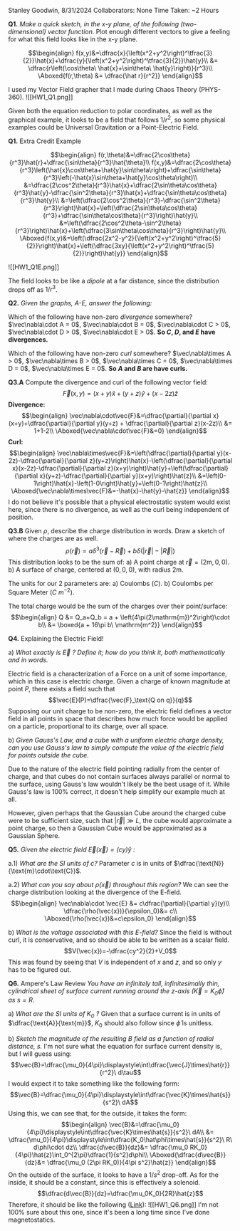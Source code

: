 Stanley Goodwin, 8/31/2024
Collaborators: None
Time Taken: ~2 Hours


**Q1.** *Make a quick sketch, in the x-y plane, of the following (two-dimensional) vector function.*
Plot enough different vectors to give a feeling for what this field looks like in the x-y plane.

$$\begin{align}
f(x,y)&=\dfrac{x}{\left(x^2+y^2\right)^\tfrac{3}{2}}\hat{x}+\dfrac{y}{\left(x^2+y^2\right)^\tfrac{3}{2}}\hat{y}\\
&= \dfrac{r\left(\cos\theta\ \hat{x}+\sin\theta\ \hat{y}\right)}{r^3}\\
\Aboxed{f(r,\theta) &= \dfrac{\hat r}{r^2}}
\end{align}$$

I used my Vector Field grapher that I made during Chaos Theory (PHYS-360).
![[HW1_Q1.png]]

Given both the equation reduction to polar coordinates, as well as the graphical example, it looks to be a field that follows $1/r^2$, so some physical examples could be Universal Gravitation or a Point-Electric Field.


**Q1.** Extra Credit Example

$$\begin{align}
f(r,\theta)&=\dfrac{2\cos\theta}{r^3}\hat{r}+\dfrac{\sin\theta}{r^3}\hat{\theta}\\
f(x,y)&=\dfrac{2\cos\theta}{r^3}\left(\hat{x}\cos\theta+\hat{y}\sin\theta\right)+\dfrac{\sin\theta}{r^3}\left(-\hat{x}\sin\theta+\hat{y}\cos\theta\right)\\
&=\dfrac{2\cos^2\theta}{r^3}\hat{x}+\dfrac{2\sin\theta\cos\theta}{r^3}\hat{y}-\dfrac{\sin^2\theta}{r^3}\hat{x}+\dfrac{\sin\theta\cos\theta}{r^3}\hat{y}\\
&=\left(\dfrac{2\cos^2\theta}{r^3}-\dfrac{\sin^2\theta}{r^3}\right)\hat{x}+\left(\dfrac{2\sin\theta\cos\theta}{r^3}+\dfrac{\sin\theta\cos\theta}{r^3}\right)\hat{y}\\
&=\left(\dfrac{2\cos^2\theta-\sin^2\theta}{r^3}\right)\hat{x}+\left(\dfrac{3\sin\theta\cos\theta}{r^3}\right)\hat{y}\\
\Aboxed{f(x,y)&=\left(\dfrac{2x^2-y^2}{\left(x^2+y^2\right)^\tfrac{5}{2}}\right)\hat{x}+\left(\dfrac{3xy}{\left(x^2+y^2\right)^\tfrac{5}{2}}\right)\hat{y}}
\end{align}$$

![[HW1_Q1E.png]]

The field looks to be like a *dipole* at a far distance, since the distribution drops off as $1/r^3$.


**Q2.** *Given the graphs, A-E, answer the following:*

Which of the following have non-zero *divergence* somewhere?
$\vec\nabla\cdot A = 0$, $\vec\nabla\cdot B = 0$, $\vec\nabla\cdot C > 0$, $\vec\nabla\cdot D > 0$, $\vec\nabla\cdot E > 0$.
**So $C$, $D$, and $E$ have divergences.**

Which of the following have non-zero *curl* somewhere?
$\vec\nabla\times A > 0$, $\vec\nabla\times B > 0$, $\vec\nabla\times C = 0$, $\vec\nabla\times D = 0$, $\vec\nabla\times E = 0$.
**So $A$ and $B$ are have curls.**


**Q3.A** Compute the divergence and curl of the following vector field:
$$\vec F(x,y)=(x+y)\hat x+(y+z)\hat y + (x-2z)\hat z$$
**Divergence:**
$$\begin{align}
\vec\nabla\cdot\vec{F}&=\dfrac{\partial}{\partial x}(x+y)+\dfrac{\partial}{\partial y}(y+z) + \dfrac{\partial}{\partial z}(x-2z)\\
&= 1+1-2\\
\Aboxed{\vec\nabla\cdot\vec{F}&=0}
\end{align}$$
**Curl:**
$$\begin{align}
\vec\nabla\times\vec{F}&=\left(\dfrac{\partial}{\partial y}(x-2z)-\dfrac{\partial}{\partial z}(y+z)\right)\hat{x}-\left(\dfrac{\partial}{\partial x}(x-2z)-\dfrac{\partial}{\partial z}(x+y)\right)\hat{y}+\left(\dfrac{\partial}{\partial x}(y+z)-\dfrac{\partial}{\partial y}(x+y)\right)\hat{z}\\
&=\left(0-1\right)\hat{x}-\left(1-0\right)\hat{y}+\left(0-1\right)\hat{z}\\
\Aboxed{\vec\nabla\times\vec{F}&=-\hat{x}-\hat{y}-\hat{z}}
\end{align}$$
I do not believe it's possible that a physical electrostatic system would exist here, since there is no divergence, as well as the curl being independent of position.


**Q3.B** Given $\rho$, describe the charge distribution in words.
Draw a sketch of where the charges are as well.
$$\rho(\vec{r})=a\delta^3\left(\vec{r}-\vec{R}\right)+b\delta\left(|\vec{r}|-|\vec{R}|\right)$$
This distribution looks to be the sum of:
a) A point charge at $\vec r = (2\mathrm{m}, 0, 0)$.
b) A surface of charge, centered at $(0,0,0)$, with radius $2\mathrm{m}$.

The units for our 2 parameters are:
a) Coulombs $\left(C\right)$.
b) Coulombs per Square Meter $\left(C\ m^{-2}\right)$.

The total charge would be the sum of the charges over their point/surface:
$$\begin{align}
Q &= Q_a+Q_b = a + \left(4\pi(2\mathrm{m})^2\right)\cdot b\\
&= \boxed{a + 16\pi b\ \mathrm{m^2}}
\end{align}$$

**Q4.** Explaining the Electric Field!

a) *What exactly is $\vec E$ ? Define it; how do you think it, both mathematically and in words.*

Electric field is a characterization of a Force on a unit of some importance, which in this case is electric charge. Given a charge of known magnitude at point $P$, there exists a field such that
$$\vec{E}(P)=\dfrac{\vec{F}_\text{Q on q}}{q}$$
Supposing our unit charge to be non-zero, the electric field defines a vector field in all points in space that describes how much force would be applied on a particle, proportional to its charge, over all space.


b) *Given Gauss's Law, and a cube with a uniform electric charge density, can you use Gauss's law to simply compute the value of the electric field for points outside the cube.*

Due to the nature of the electric field pointing radially from the center of charge, and that cubes do not contain surfaces always parallel or normal to the surface, using Gauss's law wouldn't likely be the best usage of it. While Gauss's law is 100% correct, it doesn't help simplify our example much at all.

However, given perhaps that the Gaussian Cube around the charged cube were to be sufficient size, such that $|\vec{r}| \gg L$, the cube would approximate a point charge, so then a Gaussian Cube would be approximated as a Gaussian Sphere.


**Q5.** *Given the electric field $\vec{E}(\vec{x})=(cy)\hat{y}$  :*

a.1) *What are the SI units of $c$?*
Parameter $c$ is in units of $\dfrac{\text{N}}{\text{m}\cdot\text{C}}$.

a.2) *What can you say about $\rho(\vec{x})$ throughout this region?*
We can see the charge distribution looking at the divergence of the E-field.
$$\begin{align}
\vec\nabla\cdot \vec{E} &= c\dfrac{\partial}{\partial y}(y)\\
\dfrac{\rho(\vec{x})}{\epsilon_0}&= c\\
\Aboxed{\rho(\vec{x})&=c\epsilon_0}
\end{align}$$

b) *What is the voltage associated with this E-field?*
Since the field is without curl, it is conservative, and so should be able to be written as a scalar field.
$$V(\vec{x})=-\dfrac{cy^2}{2}+V_0$$
This was found by seeing that $V$ is independent of $x$ and $z$, and so only $y$ has to be figured out.


**Q6.** Ampere's Law Review
*You have an infinitely tall, infinitesimally thin, cylindrical sheet of surface current running around the z-axis $\left(\vec{K}=K_0\hat\phi\right)$ as $s=R$.*

a) *What are the SI units of $K_0$ ?*
Given that a surface current is in units of $\dfrac{\text{A}}{\text{m}}$, $K_0$ should also follow since $\hat\phi$ is unitless.

b) *Sketch the magnitude of the resulting $B$ field as a function of radial distance, $s$.*
I'm not sure what the equation for surface current density is, but I will guess using:
$$\vec{B}=\dfrac{\mu_0}{4\pi}\displaystyle\int\dfrac{\vec{J}\times\hat{r}}{r^2}\ d\tau$$
I would expect it to take something like the following form:
$$\vec{B}=\dfrac{\mu_0}{4\pi}\displaystyle\int\dfrac{\vec{K}\times\hat{s}}{s^2}\ dA$$
Using this, we can see that, for the outside, it takes the form:
$$\begin{align}
\vec{B}&=\dfrac{\mu_0}{4\pi}\displaystyle\int\dfrac{\vec{K}\times\hat{s}}{s^2}\ dA\\
&= \dfrac{\mu_0}{4\pi}\displaystyle\int\dfrac{K_0\hat\phi\times\hat{s}}{s^2}\ R\ d\phi\cdot dz\\
\dfrac{d\vec{B}}{dz}&= \dfrac{\mu_0 RK_0}{4\pi}\hat{z}\int_0^{2\pi}\dfrac{1}{s^2}d\phi\\
\Aboxed{\dfrac{d\vec{B}}{dz}&= \dfrac{\mu_0 (2\pi RK_0)}{4\pi s^2}\hat{z}}
\end{align}$$
On the outside of the surface, it looks to have a $1/s^2$ drop-off.
As for the inside, it should be a constant, since this is effectively a solenoid.
$$\dfrac{d\vec{B}}{dz}=\dfrac{\mu_0K_0}{2R}\hat{z}$$
Therefore, it should be like the following ([Link](https://www.desmos.com/calculator/gmpc8i06lq)):
![[HW1_Q6.png]]
I'm not 100% sure about this one, since it's been a long time since I've done magnetostatics.